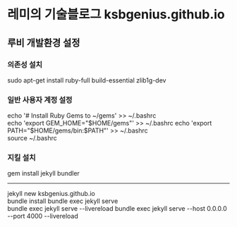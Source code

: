 # 레미의 기술블로그 ksbgenius.github.io

## 루비 개발환경 설정

### 의존성 설치

sudo apt-get install ruby-full build-essential zlib1g-dev

### 일반 사용자 계정 설정

echo '# Install Ruby Gems to ~/gems' >> ~/.bashrc  
echo 'export GEM_HOME="$HOME/gems"' >> ~/.bashrc  
echo 'export PATH="$HOME/gems/bin:$PATH"' >> ~/.bashrc  
source ~/.bashrc  

### 지킬 설치

gem install jekyll bundler  

---

jekyll new ksbgenius.github.io  
bundle install
bundle exec jekyll serve  
bundle exec jekyll serve --livereload
bundle exec jekyll serve --host 0.0.0.0 --port 4000 --livereload
